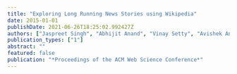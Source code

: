 ```yaml
---
title: "Exploring Long Running News Stories using Wikipedia"
date: 2015-01-01
publishDate: 2021-06-26T18:25:02.992427Z
authors: ["Jaspreet Singh", "Abhijit Anand", "Vinay Setty", "Avishek Anand"]
publication_types: ["1"]
abstract: ""
featured: false
publication: "*Proceedings of the ACM Web Science Conference*"
---
```


